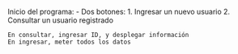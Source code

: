 Inicio del programa:
    - Dos botones:
        1. Ingresar un nuevo usuario
        2. Consultar un usuario registrado
    
    En consultar, ingresar ID, y desplegar información
    En ingresar, meter todos los datos 